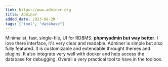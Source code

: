 ```yaml
---
link: https://www.adminer.org
title: Adminer
added_date: 2023-08-20
tags: ["tool", "database"]
---
```


Minimalist, fast, single-file, UI for RDBMS. **phpmyadmin but way
better**. I love there interface, it's very clear and readable. Adminer is
simple but also fully featured. It is customizable and extendable throught
themes and plugins. It also integrate very well with docker and help access
the database for debugging. Overall a very practical tool to have in the
toolbox.
